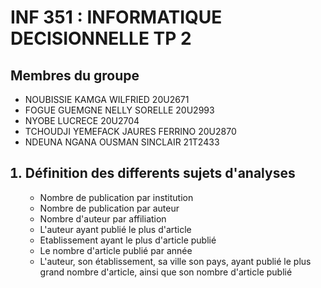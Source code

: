 # INF 351 : INFORMATIQUE DECISIONNELLE TP 2

## Membres du groupe
- NOUBISSIE KAMGA WILFRIED 20U2671
- FOGUE GUEMGNE NELLY SORELLE 20U2993
- NYOBE LUCRECE 20U2704
- TCHOUDJI YEMEFACK JAURES FERRINO 20U2870
- NDEUNA NGANA OUSMAN SINCLAIR 21T2433

<ol>
     <h2>
        <li>Définition des differents sujets d'analyses</li>
     </h2>
     <ul>
        <li>Nombre de publication par institution</li>
        <li>Nombre de publication par auteur</li>
        <li>Nombre d'auteur par affiliation</li>
        <li>L'auteur ayant publié le plus d'article</li>
        <li>Etablissement ayant le plus d'article publié</li>
        <li>Le nombre d'article publié par année</li>
        <li>L'auteur, son établissement, sa ville son pays, ayant publié le plus grand nombre d'article, ainsi que son nombre d'article publié</li>
     </ul>
</ol>